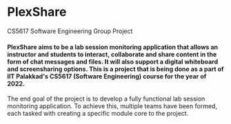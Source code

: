 # PlexShare
CS5617 Software Engineering Group Project
#### PlexShare aims to be a lab session monitoring application that allows an instructor and students to interact, collaborate and share content in the form of chat messages and files. It will also support a digital whiteboard and screensharing options. This is a project that is being done as a part of IIT Palakkad's CS5617 (Software Engineering) course for the year of 2022.
 The end goal of the project is to develop a fully functional lab session monitoring application. To achieve this, multiple teams have been formed, each tasked with creating a specific module core to the project.

